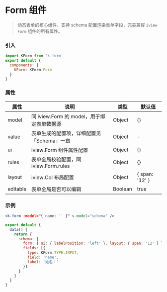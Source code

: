# Form 组件

> 动态表单的核心组件，支持 schema 配置渲染表单字段，完美兼容 `iview Form` 组件的所有属性。

### 引入

```js
import KForm from 'k-form'
export default {
  components: {
    KForm: KForm.Form
  }
}
```

### 属性

属性 | 说明 | 类型 | 默认值
----|-----|------|------
model | 同 iview.Form 的 model，用于绑定表单数据源 | Object | {}
value | 表单生成的配置项，详细配置见「Schema」一章 | Object | -
ui | iview.Form 组件属性配置 | Object | {}
rules | 表单全局校验配置，同 iview.Form.rules | Object | {}
layout | iview.Col 布局配置 | Object | { span: '12' }
editable | 表单全局是否可以编辑 | Boolean | true

### 示例

```jsx
<k-form :model="{ name: '' }" v-model="schema" />
```

```js
export default {
  data() {
    return {
      schema: {
        form: { ui: { labelPosition: 'left' }, layout: { span: '12' } },
        fields: [{
          type: KForm.TYPE.INPUT,
          field: 'name',
          label: '姓名：'
        }]
      }
    }
  }
}
```